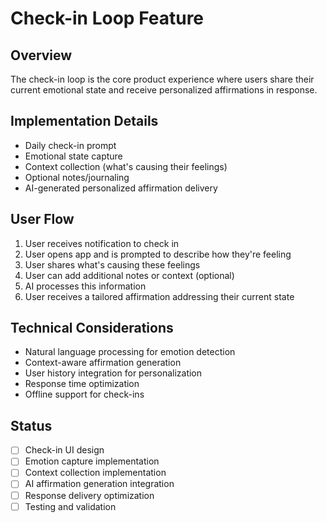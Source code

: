 # Check-in Loop Feature

## Overview
The check-in loop is the core product experience where users share their current emotional state and receive personalized affirmations in response.

## Implementation Details
- Daily check-in prompt
- Emotional state capture
- Context collection (what's causing their feelings)
- Optional notes/journaling
- AI-generated personalized affirmation delivery

## User Flow
1. User receives notification to check in
2. User opens app and is prompted to describe how they're feeling
3. User shares what's causing these feelings
4. User can add additional notes or context (optional)
5. AI processes this information
6. User receives a tailored affirmation addressing their current state

## Technical Considerations
- Natural language processing for emotion detection
- Context-aware affirmation generation
- User history integration for personalization
- Response time optimization
- Offline support for check-ins

## Status
- [ ] Check-in UI design
- [ ] Emotion capture implementation
- [ ] Context collection implementation
- [ ] AI affirmation generation integration
- [ ] Response delivery optimization
- [ ] Testing and validation 